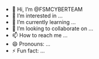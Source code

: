 - 👋 Hi, I’m @FSMCYBERTEAM
- 👀 I’m interested in ...
- 🌱 I’m currently learning ...
- 💞️ I’m looking to collaborate on ...
- 📫 How to reach me ...
- 😄 Pronouns: ...
- ⚡ Fun fact: ...

<!---
FSMCYBERTEAM/FSMCYBERTEAM is a ✨ special ✨ repository because its `README.md` (this file) a
